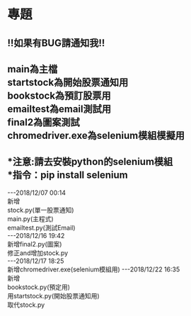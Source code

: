 # 專題
!!如果有BUG請通知我!!      
-------
main為主檔      
startstock為開始股票通知用      
bookstock為預訂股票用     
emailtest為email測試用      
final2為圖案測試      
chromedriver.exe為selenium模組模擬用      
-------
*注意:請去安裝python的selenium模組     
*指令：pip install selenium      
-------
---2018/12/07   00:14      
新增      
stock.py(單一股票通知)      
main.py(主程式)     
emailtest.py(測試Email)          
---2018/12/16   19:42      
新增final2.py(圖案)     
修正and增加stock.py      
---2018/12/17   18:25      
新增chromedriver.exe(selenium模組用)
---2018/12/22   16:35     
新增      
bookstock.py(預定用)      
用startstock.py(開始股票通知用)     
取代stock.py      
